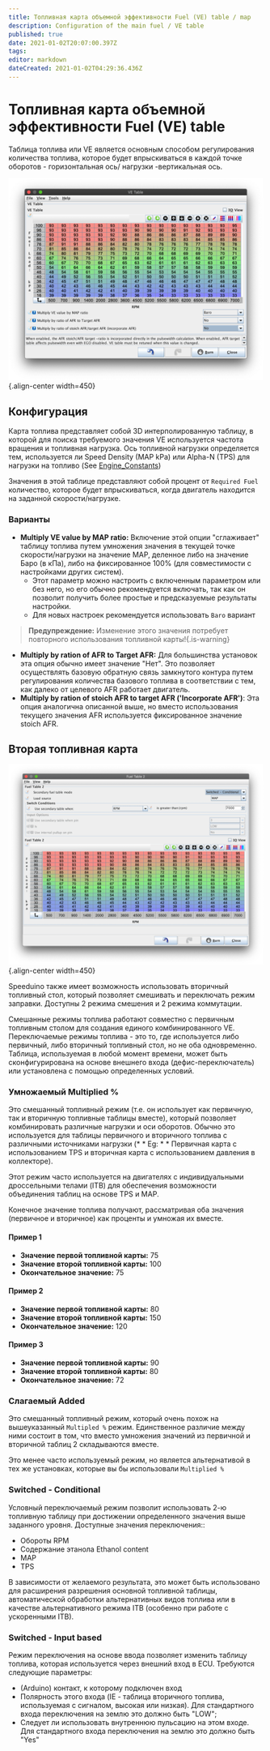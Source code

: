 ```yaml
---
title: Топливная карта объемной эффективности Fuel (VE) table / map
description: Configuration of the main fuel / VE table 
published: true
date: 2021-01-02T20:07:00.397Z
tags: 
editor: markdown
dateCreated: 2021-01-02T04:29:36.436Z
---
```


# Топливная карта объемной эффективности Fuel (VE) table

Таблица топлива или VE является основным способом регулирования количества топлива, которое будет впрыскиваться в каждой точке оборотов - горизонтальная ось/ нагрузки -вертикальная ось. 

![VE Table 1](/img/tuning/ve_table.png){.align-center width=450}

## Конфигурация
Карта топлива представляет собой 3D интерполированную таблицу, в которой для поиска требуемого значения VE используется частота вращения и топливная нагрузка. Ось топливной нагрузки определяется тем, используется ли Speed Density (MAP kPa) или Alpha-N (TPS) для нагрузки на топливо (See [Engine_Constants](/en/configuration/Engine_Constants))

Значения в этой таблице представляют собой процент от `Required Fuel` количество, которое будет впрыскиваться, когда двигатель находится на заданной скорости/нагрузке. 

### Варианты
- **Multiply VE value by MAP ratio:** Включение этой опции "сглаживает" таблицу топлива путем умножения значения в текущей точке скорости/нагрузки на значение MAP, деленное либо на значение Баро (в кПа), либо на фиксированное 100% (для совместимости с настройками других систем). 
  - Этот параметр можно настроить с включенным параметром или без него, но его обычно рекомендуется включать, так как он позволит получить более простые и предсказуемые результаты настройки. 
  - Для новых настроек рекомендуется использовать `Baro` вариант
  
> **Предупреждение:** Изменение этого значения потребует повторного использования топливной карты!{.is-warning}

- **Multiply by ration of AFR to Target AFR:** Для большинства установок эта опция обычно имеет значение "Нет". Это позволяет осуществлять базовую обратную связь замкнутого контура путем регулирования количества базового топлива в соответствии с тем, как далеко от целевого AFR работает двигатель. 
- **Multiply by ration of stoich AFR to target AFR ('Incorporate AFR')**: Эта опция аналогична описанной выше, но вместо использования текущего значения AFR используется фиксированное значение stoich AFR.



## Вторая топливная карта

![Secondary Fuel table](/img/tuning/2nd_fuel_table.png){.align-center width=450}

Speeduino также имеет возможность использовать вторичный топливный стол, который позволяет смешивать и переключать режим заправки. Доступны 2 режима смешения и 2 режима коммутации.

Смешанные режимы топлива работают совместно с первичным топливным столом для создания единого комбинированного VE. Переключаемые режимы топлива - это то, где используется либо первичный, либо вторичный топливный стол, но не оба одновременно. Таблица, используемая в любой момент времени, может быть сконфигурирована на основе внешнего входа (дефис-переключатель) или установлена с помощью определенных условий. 


### Умножаемый Multiplied %
Это смешанный топливный режим (т.е. он использует как первичную, так и вторичную топливные таблицы вместе), который позволяет комбинировать различные нагрузки и оси оборотов. Обычно это используется для таблицы первичного и вторичного топлива с различными источниками нагрузки (* * Eg: * * Первичная карта с использованием TPS и вторичная карта с использованием давления в коллекторе). 

Этот режим часто используется на двигателях с индивидуальными дроссельными телами (ITB) для обеспечения возможности объединения таблиц на основе TPS и MAP.

Конечное значение топлива получают, рассматривая оба значения (первичное и вторичное) как проценты и умножая их вместе.

#### Пример 1
* **Значение первой топливной карты:** 75
* **Значение второй топливной карты:** 100
* **Окончательное значение:** 75 

#### Пример 2
* **Значение первой топливной карты:** 80
* **Значение второй топливной карты:** 150
* **Окончательное значение:** 120

#### Пример 3
* **Значение первой топливной карты:** 90
* **Значение второй топливной карты:** 80
* **Окончательное значение:** 72

### Слагаемый Added
Это смешанный топливный режим, который очень похож на вышеуказанный `Multipled %` режим. Единственное различие между ними состоит в том, что вместо умножения значений из первичной и вторичной таблиц 2 складываются вместе. 

Это менее часто используемый режим, но является альтернативой в тех же установках, которые вы бы использовали `Multiplied %`

### Switched - Conditional
Условный переключаемый режим позволит использовать 2-ю топливную таблицу при достижении определенного значения выше заданного уровня. Доступные значения переключения::

* Обороты RPM
* Содержание этанола Ethanol content
* MAP 
* TPS

В зависимости от желаемого результата, это может быть использовано для расширения разрешения основной топливной таблицы, автоматической обработки альтернативных видов топлива или в качестве альтернативного режима ITB (особенно при работе с ускоренными ITB). 

### Switched - Input based
Режим переключения на основе ввода позволяет изменить таблицу топлива, которая используется через внешний вход в ECU. Требуются следующие параметры:

* (Arduino) контакт, к которому подключен вход
* Полярность этого входа (IE - таблица вторичного топлива, используемая с сигналом, высокая или низкая). Для стандартного входа переключения на землю это должно быть "LOW";
* Следует ли использовать внутреннюю пульсацию на этом входе. Для стандартного входа переключения на землю это должно быть "Yes"


